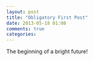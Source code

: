 ```yaml
---
layout: post
title: "Obligatory First Post"
date: 2013-05-18 01:08
comments: true
categories:
---
```


The beginning of a bright future!
